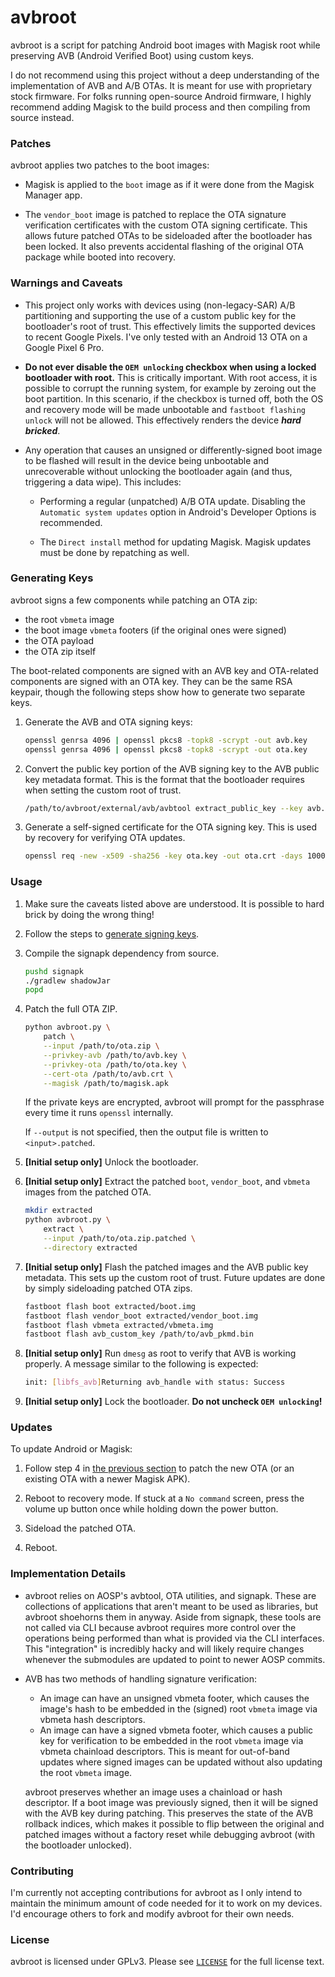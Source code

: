 # avbroot

avbroot is a script for patching Android boot images with Magisk root while preserving AVB (Android Verified Boot) using custom keys.

I do not recommend using this project without a deep understanding of the implementation of AVB and A/B OTAs. It is meant for use with proprietary stock firmware. For folks running open-source Android firmware, I highly recommend adding Magisk to the build process and then compiling from source instead.

### Patches

avbroot applies two patches to the boot images:

* Magisk is applied to the `boot` image as if it were done from the Magisk Manager app.

* The `vendor_boot` image is patched to replace the OTA signature verification certificates with the custom OTA signing certificate. This allows future patched OTAs to be sideloaded after the bootloader has been locked. It also prevents accidental flashing of the original OTA package while booted into recovery.

### Warnings and Caveats

* This project only works with devices using (non-legacy-SAR) A/B partitioning and supporting the use of a custom public key for the bootloader's root of trust. This effectively limits the supported devices to recent Google Pixels. I've only tested with an Android 13 OTA on a Google Pixel 6 Pro.

* **Do not ever disable the `OEM unlocking` checkbox when using a locked bootloader with root.** This is critically important. With root access, it is possible to corrupt the running system, for example by zeroing out the boot partition. In this scenario, if the checkbox is turned off, both the OS and recovery mode will be made unbootable and `fastboot flashing unlock` will not be allowed. This effectively renders the device **_hard bricked_**.

* Any operation that causes an unsigned or differently-signed boot image to be flashed will result in the device being unbootable and unrecoverable without unlocking the bootloader again (and thus, triggering a data wipe). This includes:

    * Performing a regular (unpatched) A/B OTA update. Disabling the `Automatic system updates` option in Android's Developer Options is recommended.

    * The `Direct install` method for updating Magisk. Magisk updates must be done by repatching as well.

### Generating Keys

avbroot signs a few components while patching an OTA zip:

* the root `vbmeta` image
* the boot image `vbmeta` footers (if the original ones were signed)
* the OTA payload
* the OTA zip itself

The boot-related components are signed with an AVB key and OTA-related components are signed with an OTA key. They can be the same RSA keypair, though the following steps show how to generate two separate keys.

1. Generate the AVB and OTA signing keys:

    ```bash
    openssl genrsa 4096 | openssl pkcs8 -topk8 -scrypt -out avb.key
    openssl genrsa 4096 | openssl pkcs8 -topk8 -scrypt -out ota.key
    ```

2. Convert the public key portion of the AVB signing key to the AVB public key metadata format. This is the format that the bootloader requires when setting the custom root of trust.

    ```bash
    /path/to/avbroot/external/avb/avbtool extract_public_key --key avb.key --output avb_pkmd.bin
    ```

3. Generate a self-signed certificate for the OTA signing key. This is used by recovery for verifying OTA updates.

    ```bash
    openssl req -new -x509 -sha256 -key ota.key -out ota.crt -days 10000 -subj '/CN=OTA/'
    ```

### Usage

1. Make sure the caveats listed above are understood. It is possible to hard brick by doing the wrong thing!

2. Follow the steps to [generate signing keys](#generating-keys).

3. Compile the signapk dependency from source.

    ```bash
    pushd signapk
    ./gradlew shadowJar
    popd
    ```

4. Patch the full OTA ZIP.

    ```bash
    python avbroot.py \
        patch \
        --input /path/to/ota.zip \
        --privkey-avb /path/to/avb.key \
        --privkey-ota /path/to/ota.key \
        --cert-ota /path/to/avb.crt \
        --magisk /path/to/magisk.apk
    ```

    If the private keys are encrypted, avbroot will prompt for the passphrase every time it runs `openssl` internally.

    If `--output` is not specified, then the output file is written to `<input>.patched`.

5. **[Initial setup only]** Unlock the bootloader.

6. **[Initial setup only]** Extract the patched `boot`, `vendor_boot`, and `vbmeta` images from the patched OTA.

    ```bash
    mkdir extracted
    python avbroot.py \
        extract \
        --input /path/to/ota.zip.patched \
        --directory extracted
    ```

7. **[Initial setup only]** Flash the patched images and the AVB public key metadata. This sets up the custom root of trust. Future updates are done by simply sideloading patched OTA zips.

    ```bash
    fastboot flash boot extracted/boot.img
    fastboot flash vendor_boot extracted/vendor_boot.img
    fastboot flash vbmeta extracted/vbmeta.img
    fastboot flash avb_custom_key /path/to/avb_pkmd.bin
    ```

8. **[Initial setup only]** Run `dmesg` as root to verify that AVB is working properly. A message similar to the following is expected:

    ```bash
    init: [libfs_avb]Returning avb_handle with status: Success
    ```

9. **[Initial setup only]** Lock the bootloader. **Do not uncheck `OEM unlocking`!**

### Updates

To update Android or Magisk:

1. Follow step 4 in [the previous section](#usage) to patch the new OTA (or an existing OTA with a newer Magisk APK).

2. Reboot to recovery mode. If stuck at a `No command` screen, press the volume up button once while holding down the power button.

3. Sideload the patched OTA.

4. Reboot.

### Implementation Details

* avbroot relies on AOSP's avbtool, OTA utilities, and signapk. These are collections of applications that aren't meant to be used as libraries, but avbroot shoehorns them in anyway. Aside from signapk, these tools are not called via CLI because avbroot requires more control over the operations being performed than what is provided via the CLI interfaces. This "integration" is incredibly hacky and will likely require changes whenever the submodules are updated to point to newer AOSP commits.

* AVB has two methods of handling signature verification:

    * An image can have an unsigned vbmeta footer, which causes the image's hash to be embedded in the (signed) root `vbmeta` image via vbmeta hash descriptors.
    * An image can have a signed vbmeta footer, which causes a public key for verification to be embedded in the root `vbmeta` image via vbmeta chainload descriptors. This is meant for out-of-band updates where signed images can be updated without also updating the root `vbmeta` image.

    avbroot preserves whether an image uses a chainload or hash descriptor. If a boot image was previously signed, then it will be signed with the AVB key during patching. This preserves the state of the AVB rollback indices, which makes it possible to flip between the original and patched images without a factory reset while debugging avbroot (with the bootloader unlocked).

### Contributing

I'm currently not accepting contributions for avbroot as I only intend to maintain the minimum amount of code needed for it to work on my devices. I'd encourage others to fork and modify avbroot for their own needs.

### License

avbroot is licensed under GPLv3. Please see [`LICENSE`](./LICENSE) for the full license text.
